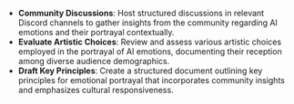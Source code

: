 - **Community Discussions**: Host structured discussions in relevant Discord channels to gather insights from the community regarding AI emotions and their portrayal contextually.
- **Evaluate Artistic Choices**: Review and assess various artistic choices employed in the portrayal of AI emotions, documenting their reception among diverse audience demographics.
- **Draft Key Principles**: Create a structured document outlining key principles for emotional portrayal that incorporates community insights and emphasizes cultural responsiveness.